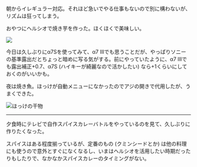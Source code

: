朝からイレギュラー対応。それほど急いでやる仕事もないので別に構わないが、リズムは狂ってしまう。

おやつにヘルシオで焼き芋を作った。ほくほくで美味しい。

![](https://photos.old.apkas.net/medium/202408/20240821-163734.webp)

今日は久しぶりにα7Sを使ってみて、α7 IIIでも思うことだが、やっぱりソニーの基準露出だとちょっと暗めに写る気がする。前にやっていたように、α7 IIIでも露出補正+0.7、α7S (ハイキーが綺麗なので活かしたい) なら+1くらいにしておくのがいいかも。

夜は焼き魚。ほっけが自動メニューになかったのでアジの開きで代用したが、うまくできた。

![ほっけの干物](https://photos.old.apkas.net/medium/202408/20240821-185115.webp)

---

夕食時にテレビで自作スパイスカレーバトルをやっているのを見て、久しぶりに作りたくなった。

スパイスはある程度揃っているが、定番のもの (クミンシードとか) は他の料理にも使うので意外とすぐになくなるし、いまはヘルシオを活用したい時期だったりもしたりで、なかなかスパイスカレーのタイミングがない。
